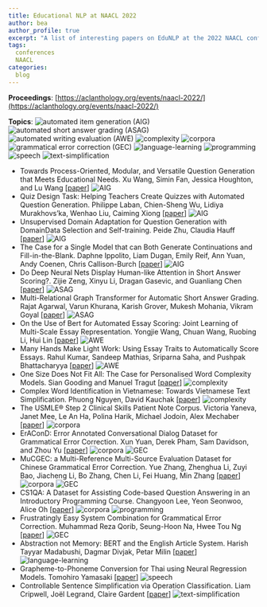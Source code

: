 ```yaml
---
title: Educational NLP at NAACL 2022
author: bea
author_profile: true
excerpt: "A list of interesting papers on EduNLP at the 2022 NAACL conference"
tags:
  conferences
  NAACL
categories:
  blog
---
```



  **Proceedings**: [https://aclanthology.org/events/naacl-2022/](https://aclanthology.org/events/naacl-2022/)
  
  **Topics**: ![automated item generation (AIG)](https://img.shields.io/badge/%20-automated_item_generation_(AIG)-red?style=flat-square) ![automated short answer grading (ASAG)](https://img.shields.io/badge/%20-automated_short_answer_grading_(ASAG)-880808?style=flat-square) ![automated writing evaluation (AWE)](https://img.shields.io/badge/%20-automated_writing_evaluation_(AWE)-AA4A44?style=flat-square) ![complexity](https://img.shields.io/badge/%20-complexity-ff69b4?style=flat-square) ![corpora](https://img.shields.io/badge/%20-corpora-black?style=flat-square) ![grammatical error correction (GEC)](https://img.shields.io/badge/%20-grammatical_error_correction_(GEC)-yellowgreen?style=flat-square) ![language-learning](https://img.shields.io/badge/%20-language_learning-cyanblue?style=flat-square) ![programming](https://img.shields.io/badge/%20-programming-7393B3?style=flat-square) ![speech](https://img.shields.io/badge/%20-speech-lightgrey?style=flat-square) ![text-simplification](https://img.shields.io/badge/%20-text_simplification-blue?style=flat-square) 
  
- Towards Process-Oriented, Modular, and Versatile Question Generation that Meets Educational Needs. Xu Wang, Simin Fan, Jessica Houghton, and Lu Wang [[paper](https://aclanthology.org/2022.naacl-main.22.pdf)] ![AIG](https://img.shields.io/badge/%20-AIG-red?style=flat-square)
- Quiz Design Task: Helping Teachers Create Quizzes with Automated Question Generation. Philippe Laban, Chien-Sheng Wu, Lidiya Murakhovs’ka, Wenhao Liu, Caiming Xiong [[paper](https://aclanthology.org/2022.findings-naacl.9/)] ![AIG](https://img.shields.io/badge/%20-AIG-red?style=flat-square)
- Unsupervised Domain Adaptation for Question Generation with DomainData Selection and Self-training. Peide Zhu, Claudia Hauff [[paper](https://aclanthology.org/2022.findings-naacl.183.pdf)] ![AIG](https://img.shields.io/badge/%20-AIG-red?style=flat-square)
- The Case for a Single Model that can Both Generate Continuations and Fill-in-the-Blank. Daphne Ippolito, Liam Dugan, Emily Reif, Ann Yuan, Andy Coenen, Chris Callison-Burch [[paper](https://aclanthology.org/2022.findings-naacl.185.pdf)] ![AIG](https://img.shields.io/badge/%20-AIG-red?style=flat-square)
- Do Deep Neural Nets Display Human-like Attention in Short Answer Scoring?. Zijie Zeng, Xinyu Li, Dragan Gasevic, and Guanliang Chen [[paper](https://aclanthology.org/2022.naacl-main.14.pdf)] ![ASAG](https://img.shields.io/badge/%20-ASAG-880808?style=flat-square)
- Multi-Relational Graph Transformer for Automatic Short Answer Grading. Rajat Agarwal, Varun Khurana, Karish Grover, Mukesh Mohania, Vikram Goyal [[paper](https://aclanthology.org/2022.naacl-main.146.pdf)] ![ASAG](https://img.shields.io/badge/%20-ASAG-880808?style=flat-square)
- On the Use of Bert for Automated Essay Scoring: Joint Learning of Multi-Scale Essay Representation. Yongjie Wang, Chuan Wang, Ruobing Li, Hui Lin [[paper](https://aclanthology.org/2022.naacl-main.249.pdf)] ![AWE](https://img.shields.io/badge/%20-AWE-AA4A44?style=flat-square)
- Many Hands Make Light Work: Using Essay Traits to Automatically Score Essays. Rahul Kumar, Sandeep Mathias, Sriparna Saha, and Pushpak Bhattacharyya [[paper](https://aclanthology.org/2022.naacl-main.106.pdf)] ![AWE](https://img.shields.io/badge/%20-AWE-AA4A44?style=flat-square)
- One Size Does Not Fit All: The Case for Personalised Word Complexity Models. Sian Gooding and Manuel Tragut [[paper](https://aclanthology.org/2022.findings-naacl.27/)] ![complexity](https://img.shields.io/badge/%20-complexity-ff69b4?style=flat-square)
- Complex Word Identification in Vietnamese: Towards Vietnamese Text Simplification. Phuong Nguyen, David Kauchak [[paper](https://aclanthology.org/2022.mia-1.6.pdf)] ![complexity](https://img.shields.io/badge/%20-complexity-ff69b4?style=flat-square)
- The USMLE® Step 2 Clinical Skills Patient Note Corpus. Victoria Yaneva, Janet Mee, Le An Ha, Polina Harik, Michael Jodoin, Alex Mechaber [[paper](https://aclanthology.org/2022.naacl-main.208.pdf)] ![corpora](https://img.shields.io/badge/%20-corpora-black?style=flat-square)
- ErAConD: Error Annotated Conversational Dialog Dataset for Grammatical Error Correction. Xun Yuan, Derek Pham, Sam Davidson, and Zhou Yu [[paper](https://aclanthology.org/2022.naacl-main.5.pdf)] ![corpora](https://img.shields.io/badge/%20-corpora-black?style=flat-square) ![GEC](https://img.shields.io/badge/%20-GEC-yellowgreen?style=flat-square)
- MuCGEC: a Multi-Reference Multi-Source Evaluation Dataset for Chinese Grammatical Error Correction. Yue Zhang, Zhenghua Li, Zuyi Bao, Jiacheng Li, Bo Zhang, Chen Li, Fei Huang, Min Zhang [[paper](https://aclanthology.org/2022.naacl-main.227.pdf)] ![corpora](https://img.shields.io/badge/%20-corpora-black?style=flat-square) ![GEC](https://img.shields.io/badge/%20-GEC-yellowgreen?style=flat-square)
- CS1QA: A Dataset for Assisting Code-based Question Answering in an Introductory Programming Course. Changyoon Lee, Yeon Seonwoo, Alice Oh [[paper](https://aclanthology.org/2022.naacl-main.148.pdf)] ![corpora](https://img.shields.io/badge/%20-corpora-black?style=flat-square) ![programming](https://img.shields.io/badge/%20-programming-7393B3?style=flat-square)
- Frustratingly Easy System Combination for Grammatical Error Correction. Muhammad Reza Qorib, Seung-Hoon Na, Hwee Tou Ng [[paper](https://aclanthology.org/2022.naacl-main.143.pdf)] ![GEC](https://img.shields.io/badge/%20-GEC-yellowgreen?style=flat-square)
- Abstraction not Memory: BERT and the English Article System. Harish Tayyar Madabushi, Dagmar Divjak, Petar Milin [[paper](https://aclanthology.org/2022.naacl-main.67.pdf)] ![language-learning](https://img.shields.io/badge/%20-language_learning-cyanblue?style=flat-square)
- Grapheme-to-Phoneme Conversion for Thai using Neural Regression Models. Tomohiro Yamasaki [[paper](https://aclanthology.org/2022.naacl-main.315.pdf)] ![speech](https://img.shields.io/badge/%20-speech-lightgrey?style=flat-square)
- Controllable Sentence Simplification via Operation Classification. Liam Cripwell, Joël Legrand, Claire Gardent [[paper](https://aclanthology.org/2022.findings-naacl.161.pdf)] ![text-simplification](https://img.shields.io/badge/%20-text_simplification-blue?style=flat-square)
